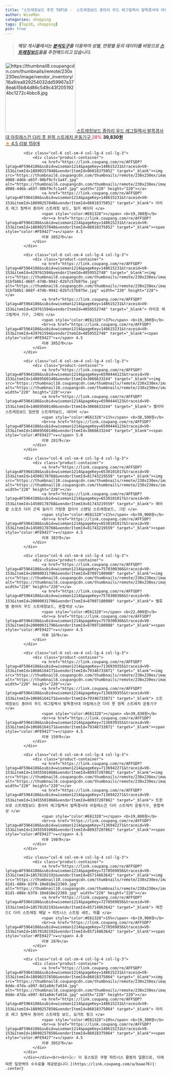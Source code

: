 ```yaml
---
title: "스트레칭보드 추천 TOP10 -  스트레칭보드 종아리 우드 레그릴렉서 발목경사대 아킬레스건 다리 풋 원목 스트레치 운동기구 "
author: WiseMan
categories: shopping
tags: [Top10, shopping]
pin: true
---
```


> ##### 해당 게시물에서는 [**분석도구**](https://itemscout.io/)를 이용하여 **성별**, **연령별** 등의 데이터를 바탕으로 [**스트레칭보드**](https://link.coupang.com/a/baae76)들을 추천해드리고 있습니다.
<div class="container"><div class="row">
            <div class="col-6 col-sm-4 col-lg-4 col-lg-3">
                <div class="product-container">
                    <a href="https://link.coupang.com/re/AFFSDP?lptag=AF5964186&subid=wiseman1214&pageKey=7136939355&traceid=V0-153&itemId=10686164171&vendorItemId=79346733871" target="_blank"><img src="https://thumbnail8.coupangcdn.com/thumbnails/remote/230x230ex/image/vendor_inventory/16a9/ea929254032dd59967a378eab15b84d86c549c43f2051924bc1272c4bbc8.jpg" alt="https://thumbnail8.coupangcdn.com/thumbnails/remote/230x230ex/image/vendor_inventory/16a9/ea929254032dd59967a378eab15b84d86c549c43f2051924bc1272c4bbc8.jpg" width="220" height="220"></a>
                    <a href="https://link.coupang.com/re/AFFSDP?lptag=AF5964186&subid=wiseman1214&pageKey=7136939355&traceid=V0-153&itemId=10686164171&vendorItemId=79346733871" target="_blank"> 스트레칭보드 종아리 우드 레그릴렉서 발목경사대 아킬레스건 다리 풋 원목 스트레치 운동기구 </a>
                    <span style="color:#E61328">28%</span> <b>39,830원</b>
                    <br><a href="https://link.coupang.com/re/AFFSDP?lptag=AF5964186&subid=wiseman1214&pageKey=7136939355&traceid=V0-153&itemId=10686164171&vendorItemId=79346733871" target="_blank"><span style="color:#FE9427">★</span> 4.5
                    리뷰 159개</a>
                </div>
            </div>
            
            <div class="col-6 col-sm-4 col-lg-4 col-lg-3">
                <div class="product-container">
                    <a href="https://link.coupang.com/re/AFFSDP?lptag=AF5964186&subid=wiseman1214&pageKey=148615231&traceid=V0-153&itemId=18890257848&vendorItemId=86018375052" target="_blank"><img src="https://thumbnail6.coupangcdn.com/thumbnails/remote/230x230ex/image/retail/images/2023/05/19/17/4/605f1e0a-d088-446b-a65f-98bf9cfc1a4f.jpg" alt="https://thumbnail6.coupangcdn.com/thumbnails/remote/230x230ex/image/retail/images/2023/05/19/17/4/605f1e0a-d088-446b-a65f-98bf9cfc1a4f.jpg" width="220" height="220"></a>
                    <a href="https://link.coupang.com/re/AFFSDP?lptag=AF5964186&subid=wiseman1214&pageKey=148615231&traceid=V0-153&itemId=18890257848&vendorItemId=86018375052" target="_blank"> 아리프 레그 릴렉서 종아리 스트레칭 보드, 밀키 베이지 </a>
                    <span style="color:#E61328"></span> <b>19,300원</b>
                    <br><a href="https://link.coupang.com/re/AFFSDP?lptag=AF5964186&subid=wiseman1214&pageKey=148615231&traceid=V0-153&itemId=18890257848&vendorItemId=86018375052" target="_blank"><span style="color:#FE9427">★</span> 4.5
                    리뷰 3052개</a>
                </div>
            </div>
            
            <div class="col-6 col-sm-4 col-lg-4 col-lg-3">
                <div class="product-container">
                    <a href="https://link.coupang.com/re/AFFSDP?lptag=AF5964186&subid=wiseman1214&pageKey=148615231&traceid=V0-153&itemId=429761594&vendorItemId=4059552748" target="_blank"><img src="https://thumbnail8.coupangcdn.com/thumbnails/remote/230x230ex/image/retail/images/4527027542069603-31bfb0b1-868f-474b-9942-82bfc57b975e.jpg" alt="https://thumbnail8.coupangcdn.com/thumbnails/remote/230x230ex/image/retail/images/4527027542069603-31bfb0b1-868f-474b-9942-82bfc57b975e.jpg" width="220" height="220"></a>
                    <a href="https://link.coupang.com/re/AFFSDP?lptag=AF5964186&subid=wiseman1214&pageKey=148615231&traceid=V0-153&itemId=429761594&vendorItemId=4059552748" target="_blank"> 아리프 레그릴렉서 기구, 그레이 </a>
                    <span style="color:#E61328">37%</span> <b>19,300원</b>
                    <br><a href="https://link.coupang.com/re/AFFSDP?lptag=AF5964186&subid=wiseman1214&pageKey=148615231&traceid=V0-153&itemId=429761594&vendorItemId=4059552748" target="_blank"><span style="color:#FE9427">★</span> 4.5
                    리뷰 3052개</a>
                </div>
            </div>
            
            <div class="col-6 col-sm-4 col-lg-4 col-lg-3">
                <div class="product-container">
                    <a href="https://link.coupang.com/re/AFFSDP?lptag=AF5964186&subid=wiseman1214&pageKey=6590444123&traceid=V0-153&itemId=14869560140&vendorItemId=3066633244" target="_blank"><img src="https://thumbnail10.coupangcdn.com/thumbnails/remote/230x230ex/image/vendor_inventory/41d2/cd98596859500a041dad7517ab00747e81740ba71c6fada8ec6f67b8244a.jpg" alt="https://thumbnail10.coupangcdn.com/thumbnails/remote/230x230ex/image/vendor_inventory/41d2/cd98596859500a041dad7517ab00747e81740ba71c6fada8ec6f67b8244a.jpg" width="220" height="220"></a>
                    <a href="https://link.coupang.com/re/AFFSDP?lptag=AF5964186&subid=wiseman1214&pageKey=6590444123&traceid=V0-153&itemId=14869560140&vendorItemId=3066633244" target="_blank"> 벨리타 스트레칭보드 일반형 스트레치보드, 네이비 </a>
                    <span style="color:#E61328">11%</span> <b>38,500원</b>
                    <br><a href="https://link.coupang.com/re/AFFSDP?lptag=AF5964186&subid=wiseman1214&pageKey=6590444123&traceid=V0-153&itemId=14869560140&vendorItemId=3066633244" target="_blank"><span style="color:#FE9427">★</span> 5.0
                    리뷰 281개</a>
                </div>
            </div>
            
            <div class="col-6 col-sm-4 col-lg-4 col-lg-3">
                <div class="product-container">
                    <a href="https://link.coupang.com/re/AFFSDP?lptag=AF5964186&subid=wiseman1214&pageKey=6530101017&traceid=V0-153&itemId=14500178768&vendorItemId=81743219559" target="_blank"><img src="https://thumbnail10.coupangcdn.com/thumbnails/remote/230x230ex/image/vendor_inventory/7609/0b53becc2807db3459001a73f65376501f8f37cfaf701deae0fa8ecd67fe.jpg" alt="https://thumbnail10.coupangcdn.com/thumbnails/remote/230x230ex/image/vendor_inventory/7609/0b53becc2807db3459001a73f65376501f8f37cfaf701deae0fa8ecd67fe.jpg" width="220" height="220"></a>
                    <a href="https://link.coupang.com/re/AFFSDP?lptag=AF5964186&subid=wiseman1214&pageKey=6530101017&traceid=V0-153&itemId=14500178768&vendorItemId=81743219559" target="_blank"> 에어팝 스포츠 다리 근육 늘리기 가정용 접이식 스탠딩 스트레칭보드, 그린 </a>
                    <span style="color:#E61328">21%</span> <b>39,900원</b>
                    <br><a href="https://link.coupang.com/re/AFFSDP?lptag=AF5964186&subid=wiseman1214&pageKey=6530101017&traceid=V0-153&itemId=14500178768&vendorItemId=81743219559" target="_blank"><span style="color:#FE9427">★</span> 4.5
                    리뷰 383개</a>
                </div>
            </div>
            
            <div class="col-6 col-sm-4 col-lg-4 col-lg-3">
                <div class="product-container">
                    <a href="https://link.coupang.com/re/AFFSDP?lptag=AF5964186&subid=wiseman1214&pageKey=7578300366&traceid=V0-153&itemId=20000031796&vendorItemId=87097180980" target="_blank"><img src="https://thumbnail6.coupangcdn.com/thumbnails/remote/230x230ex/image/vendor_inventory/ebb4/24ab10590781d5bacd6c2417b40a018656c05086f051eb2631dc56fbc03f.png" alt="https://thumbnail6.coupangcdn.com/thumbnails/remote/230x230ex/image/vendor_inventory/ebb4/24ab10590781d5bacd6c2417b40a018656c05086f051eb2631dc56fbc03f.png" width="220" height="220"></a>
                    <a href="https://link.coupang.com/re/AFFSDP?lptag=AF5964186&subid=wiseman1214&pageKey=7578300366&traceid=V0-153&itemId=20000031796&vendorItemId=87097180980" target="_blank"> 밸류템 종아리 우드 스트레칭보드, 혼합색상 </a>
                    <span style="color:#E61328"></span> <b>22,000원</b>
                    <br><a href="https://link.coupang.com/re/AFFSDP?lptag=AF5964186&subid=wiseman1214&pageKey=7578300366&traceid=V0-153&itemId=20000031796&vendorItemId=87097180980" target="_blank"><span style="color:#FE9427">★</span> 4.5
                    리뷰 16개</a>
                </div>
            </div>
            
            <div class="col-6 col-sm-4 col-lg-4 col-lg-3">
                <div class="product-container">
                    <a href="https://link.coupang.com/re/AFFSDP?lptag=AF5964186&subid=wiseman1214&pageKey=7136939355&traceid=V0-153&itemId=10686164171&vendorItemId=79346733871" target="_blank"><img src="https://thumbnail8.coupangcdn.com/thumbnails/remote/230x230ex/image/vendor_inventory/16a9/ea929254032dd59967a378eab15b84d86c549c43f2051924bc1272c4bbc8.jpg" alt="https://thumbnail8.coupangcdn.com/thumbnails/remote/230x230ex/image/vendor_inventory/16a9/ea929254032dd59967a378eab15b84d86c549c43f2051924bc1272c4bbc8.jpg" width="220" height="220"></a>
                    <a href="https://link.coupang.com/re/AFFSDP?lptag=AF5964186&subid=wiseman1214&pageKey=7136939355&traceid=V0-153&itemId=10686164171&vendorItemId=79346733871" target="_blank"> 스트레칭보드 종아리 우드 레그릴렉서 발목경사대 아킬레스건 다리 풋 원목 스트레치 운동기구 </a>
                    <span style="color:#E61328"></span> <b>39,830원</b>
                    <br><a href="https://link.coupang.com/re/AFFSDP?lptag=AF5964186&subid=wiseman1214&pageKey=7136939355&traceid=V0-153&itemId=10686164171&vendorItemId=79346733871" target="_blank"><span style="color:#FE9427">★</span> 4.5
                    리뷰 159개</a>
                </div>
            </div>
            
            <div class="col-6 col-sm-4 col-lg-4 col-lg-3">
                <div class="product-container">
                    <a href="https://link.coupang.com/re/AFFSDP?lptag=AF5964186&subid=wiseman1214&pageKey=7136942271&traceid=V0-153&itemId=13455501068&vendorItemId=80937207862" target="_blank"><img src="https://thumbnail6.coupangcdn.com/thumbnails/remote/230x230ex/image/vendor_inventory/9d30/f4cdf001aed4ed76951b64310114ba1d89235428b30ae9348afa00eb7687.jpg" alt="https://thumbnail6.coupangcdn.com/thumbnails/remote/230x230ex/image/vendor_inventory/9d30/f4cdf001aed4ed76951b64310114ba1d89235428b30ae9348afa00eb7687.jpg" width="220" height="220"></a>
                    <a href="https://link.coupang.com/re/AFFSDP?lptag=AF5964186&subid=wiseman1214&pageKey=7136942271&traceid=V0-153&itemId=13455501068&vendorItemId=80937207862" target="_blank"> 트윈브로 스트레칭보드 종아리 레그릴렉서 발목경사대 아킬레스건 다리 스트레치 운동기구, 혼합색상 </a>
                    <span style="color:#E61328"></span> <b>19,800원</b>
                    <br><a href="https://link.coupang.com/re/AFFSDP?lptag=AF5964186&subid=wiseman1214&pageKey=7136942271&traceid=V0-153&itemId=13455501068&vendorItemId=80937207862" target="_blank"><span style="color:#FE9427">★</span> 4.5
                    리뷰 198개</a>
                </div>
            </div>
            
            <div class="col-6 col-sm-4 col-lg-4 col-lg-3">
                <div class="product-container">
                    <a href="https://link.coupang.com/re/AFFSDP?lptag=AF5964186&subid=wiseman1214&pageKey=7278569856&traceid=V0-153&itemId=18578102192&vendorItemId=85714863642" target="_blank"><img src="https://thumbnail10.coupangcdn.com/thumbnails/remote/230x230ex/image/retail/images/2023/04/19/10/6/043c88e8-81d1-488e-b3f8-10e818e22369.jpg" alt="https://thumbnail10.coupangcdn.com/thumbnails/remote/230x230ex/image/retail/images/2023/04/19/10/6/043c88e8-81d1-488e-b3f8-10e818e22369.jpg" width="220" height="220"></a>
                    <a href="https://link.coupang.com/re/AFFSDP?lptag=AF5964186&subid=wiseman1214&pageKey=7278569856&traceid=V0-153&itemId=18578102192&vendorItemId=85714863642" target="_blank"> 레전드C 다리 스트레칭 페달 + 피트니스 스트링 세트, 퍼플 </a>
                    <span style="color:#E61328">15%</span> <b>19,900원</b>
                    <br><a href="https://link.coupang.com/re/AFFSDP?lptag=AF5964186&subid=wiseman1214&pageKey=7278569856&traceid=V0-153&itemId=18578102192&vendorItemId=85714863642" target="_blank"><span style="color:#FE9427">★</span> 4.0
                    리뷰 28개</a>
                </div>
            </div>
            
            <div class="col-6 col-sm-4 col-lg-4 col-lg-3">
                <div class="product-container">
                    <a href="https://link.coupang.com/re/AFFSDP?lptag=AF5964186&subid=wiseman1214&pageKey=148615231&traceid=V0-153&itemId=18890257850&vendorItemId=86018375064" target="_blank"><img src="https://thumbnail8.coupangcdn.com/thumbnails/remote/230x230ex/image/retail/images/2023/05/19/17/2/28775ea3-0dde-47da-a997-8d1a04cfa934.jpg" alt="https://thumbnail8.coupangcdn.com/thumbnails/remote/230x230ex/image/retail/images/2023/05/19/17/2/28775ea3-0dde-47da-a997-8d1a04cfa934.jpg" width="220" height="220"></a>
                    <a href="https://link.coupang.com/re/AFFSDP?lptag=AF5964186&subid=wiseman1214&pageKey=148615231&traceid=V0-153&itemId=18890257850&vendorItemId=86018375064" target="_blank"> 아리프 레그 릴렉서 종아리 스트레칭 보드, 요거트 핑크 </a>
                    <span style="color:#E61328">28%</span> <b>19,300원</b>
                    <br><a href="https://link.coupang.com/re/AFFSDP?lptag=AF5964186&subid=wiseman1214&pageKey=148615231&traceid=V0-153&itemId=18890257850&vendorItemId=86018375064" target="_blank"><span style="color:#FE9427">★</span> 4.5
                    리뷰 3052개</a>
                </div>
            </div>
            </div></div><br><br>[👉 이 포스팅은 쿠팡 파트너스 활동의 일환으로, 이에 따른 일정액의 수수료를 제공받습니다.](https://link.coupang.com/a/baae76){: .center}